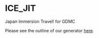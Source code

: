 # ICE_JIT
Japan Immersion Travel! for GDMC

 Please see the outline of our generator [here]( https://www.dropbox.com/s/apd6utnngm6o3dl/ICE_JIT.pdf?dl=0).
